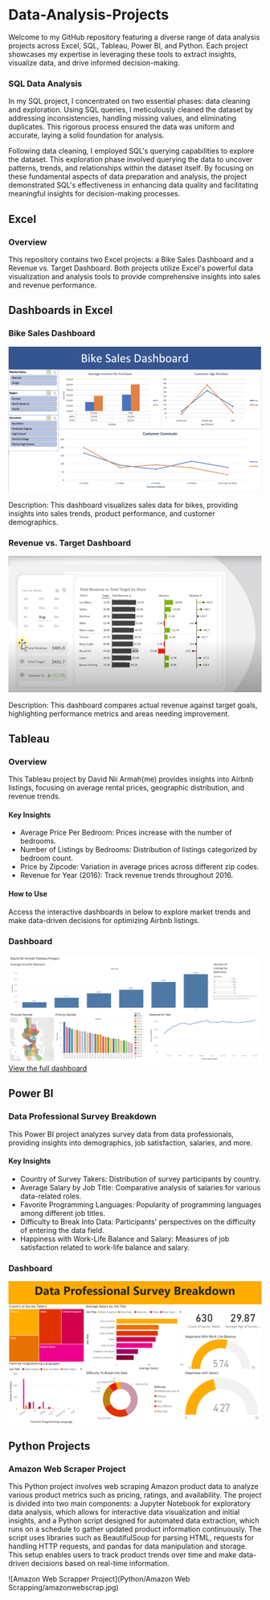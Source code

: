 # Data-Analysis-Projects
Welcome to my GitHub repository featuring a diverse range of data analysis projects across Excel, SQL, Tableau, Power BI, and Python. Each project showcases my expertise in leveraging these tools to extract insights, visualize data, and drive informed decision-making.


###  SQL Data Analysis
In my SQL project, I concentrated on two essential phases: data cleaning and exploration. Using SQL queries, I meticulously cleaned the dataset by addressing inconsistencies, handling missing values, and eliminating duplicates. This rigorous process ensured the data was uniform and accurate, laying a solid foundation for analysis.

Following data cleaning, I employed SQL's querying capabilities to explore the dataset. This exploration phase involved querying the data to uncover patterns, trends, and relationships within the dataset itself. By focusing on these fundamental aspects of data preparation and analysis, the project demonstrated SQL's effectiveness in enhancing data quality and facilitating meaningful insights for decision-making processes.



## Excel 
### Overview
This repository contains two Excel projects: a Bike Sales Dashboard and a Revenue vs. Target Dashboard. Both projects utilize Excel's powerful data visualization and analysis tools to provide comprehensive insights into sales and revenue performance.

## Dashboards in Excel
### Bike Sales Dashboard

![Bike Sales Dashboard](Excel/Bike-Sales-Dashboard/BikeSalesImage.png)

Description: This dashboard visualizes sales data for bikes, providing insights into sales trends, product performance, and customer demographics.

### Revenue vs. Target Dashboard

![Revenue vs. Target Dashboard](Excel/RevenueVrsTarget-Dashboard/RevenueVrsTargetImage.png)

Description: This dashboard compares actual revenue against target goals, highlighting performance metrics and areas needing improvement.


##  Tableau

### Overview
This Tableau project by David Nii Armah(me) provides insights into Airbnb listings, focusing on average rental prices, geographic distribution, and revenue trends.

#### Key Insights
- Average Price Per Bedroom: Prices increase with the number of bedrooms.
- Number of Listings by Bedrooms: Distribution of listings categorized by bedroom count.
- Price by Zipcode: Variation in average prices across different zip codes.
- Revenue for Year (2016): Track revenue trends throughout 2016.

#### How to Use
Access the interactive dashboards in below to explore market trends and make data-driven decisions for optimizing Airbnb listings.

### Dashboard 
![Airbnb Project in Tableau](/Tableau/tableau.png)
[View the full dashboard](https://public.tableau.com/app/profile/david.armah1253/viz/DavidNiiArmahsAirbnbFullProjectinTableau/Dashboard2?publish=yes)

## Power BI

### Data Professional Survey Breakdown

This Power BI project analyzes survey data from data professionals, providing insights into demographics, job satisfaction, salaries, and more.

#### Key Insights
- Country of Survey Takers: Distribution of survey participants by country.
- Average Salary by Job Title: Comparative analysis of salaries for various data-related roles.
- Favorite Programming Languages: Popularity of programming languages among different job titles.
- Difficulty to Break Into Data: Participants' perspectives on the difficulty of entering the data field.
- Happiness with Work-Life Balance and Salary: Measures of job satisfaction related to work-life balance and salary.

### Dashboard
![Data Professional Survey Breakdown](PowerBI/data-survey.png)


## Python Projects
### Amazon Web Scraper Project
This Python project involves web scraping Amazon product data to analyze various product metrics such as pricing, ratings, and availability. The project is divided into two main components: a Jupyter Notebook for exploratory data analysis, which allows for interactive data visualization and initial insights, and a Python script designed for automated data extraction, which runs on a schedule to gather updated product information continuously. The script uses libraries such as BeautifulSoup for parsing HTML, requests for handling HTTP requests, and pandas for data manipulation and storage. This setup enables users to track product trends over time and make data-driven decisions based on real-time information.

![Amazon Web Scrapper Project](Python/Amazon Web Scrapping/amazonwebscrap.jpg)

